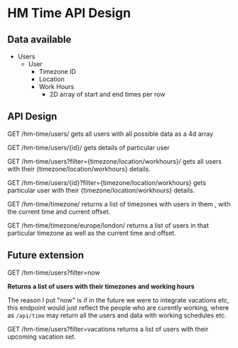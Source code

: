 HM Time API Design
==================

Data available
--------------

* Users
	* User
		* Timezone ID
		* Location
		* Work Hours
			* 2D array of start and end times per row


API Design
-------
GET /hm-time/users/ gets all users with all possible data as a 4d array

GET /hm-time/users/{id}/ gets details of particular user

GET /hm-time/users?filter={timezone/location/workhours}/ gets all users with their {timezone/location/workhours} details.

GET /hm-time/users/{id}?filter={timezone/location/workhours} gets particular user with their {timezone/location/workhours} details.

GET /hm-time/timezone/ returns a list of timezones with users in them , with the current time and current offset.

GET /hm-time/timezone/europe/london/ returns a list of users in that particular timezone as well as the current time and offset.


Future extension
----------------
GET /hm-time/users?filter=now

**Returns a list of users with their timezones and working hours**

The reason I put "now" is if in the future we were to integrate vacations etc, this endpoint would just reflect the people who are curently working, where as `/api/time` may return all the users and data with working schedules etc.

GET /hm-time/users?filter=vacations returns a list of users with their upcoming vacation set.


